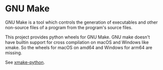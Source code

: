 # GNU Make

GNU Make is a tool which controls the generation of executables and other
non-source files of a program from the program's source files.

This project provides python wheels for GNU Make. GNU make doesn't have builtin
support for cross compilation on macOS and Windows like xmake. So the wheels for
macOS on amd64 and Windows for arm64 are missing.

See [xmake-python](https://github.com/xmake-io/xmake-python#autotoolsmakefile).
